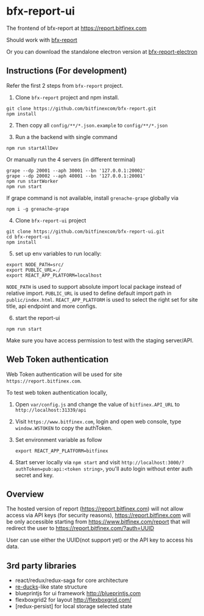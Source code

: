 # bfx-report-ui

The frontend of bfx-report at https://report.bitfinex.com

Should work with [bfx-report](https://github.com/bitfinexcom/bfx-report)

Or you can download the standalone electron version at [bfx-report-electron](https://github.com/bitfinexcom/bfx-report-electron)

## Instructions (For development)

Refer the first 2 steps from `bfx-report` project.

1. Clone `bfx-report` project and npm install.

```
git clone https://github.com/bitfinexcom/bfx-report.git
npm install
```

2. Then copy all `config/**/*.json.example` to `config/**/*.json`

3. Run a the backend with single command

```
npm run startAllDev
````

Or manually run the 4 servers (in different terminal)

```
grape --dp 20001 --aph 30001 --bn '127.0.0.1:20002'
grape --dp 20002 --aph 40001 --bn '127.0.0.1:20001'
npm run startWorker
npm run start
```

If grape command is not available, install  `grenache-grape` globally via

`npm i -g grenache-grape`

4. Clone `bfx-report-ui` project

```
git clone https://github.com/bitfinexcom/bfx-report-ui.git
cd bfx-report-ui
npm install
```

5. set up env variables to run locally:

```
export NODE_PATH=src/
export PUBLIC_URL=./
export REACT_APP_PLATFORM=localhost
```

`NODE_PATH` is used to support absolute import local package instead of relative import.
`PUBLIC_URL` is used to define default import path in `public/index.html`.
`REACT_APP_PLATFORM` is used to select the right set for site title, api endpoint and more configs.

6. start the report-ui

```
npm run start
```

Make sure you have access permission to test with the staging server/API.

## Web Token authentication

Web Token authentication will be used for site `https://report.bitfinex.com`.

To test web token authentication locally,

1. Open `var/config.js` and change the value of `bitfinex.API_URL` to `http://localhost:31339/api`

2. Visit `https://www.bitfinex.com`, login and open web console, type `window.WSTOKEN` to copy the authToken.

3. Set environment variable as follow

    ```
    export REACT_APP_PLATFORM=bitfinex
    ```

4. Start server locally via `npm start` and visit `http://localhost:3000/?authToken=pub:api:<token string>`, you'll auto login without enter auth secret and key.

## Overview

The hosted version of report (https://report.bitfinex.com) will not allow access via API keys (for security reasons), https://report.bitfinex.com will be only accessible starting from https://www.bitfinex.com/report that will redirect the user to https://report.bitfinex.com/?auth=UUID

User can use either the UUID(not support yet) or the API key to access his data.

## 3rd party libraries

* react/redux/redux-saga for core architecture
* [re-ducks](https://github.com/alexnm/re-ducks)-like state structure
* blueprintjs for ui framework http://blueprintjs.com
* flexboxgrid2 for layout http://flexboxgrid.com/
* [redux-persist] for local storage selected state
